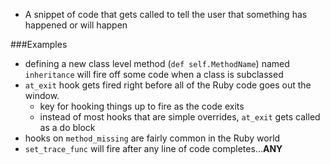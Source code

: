* A snippet of code that gets called to tell the user that something has happened or will happen

###Examples

* defining a new class level method (`def self.MethodName`) named `inheritance` will fire off some code when a class is subclassed
* `at_exit` hook gets fired right before all of the Ruby code goes out the window.
  * key for hooking things up to fire as the code exits
  * instead of most hooks that are simple overrides, `at_exit` gets called as a do block
* hooks on `method_missing` are fairly common in the Ruby world
* `set_trace_func` will fire after any line of code completes...__ANY__
